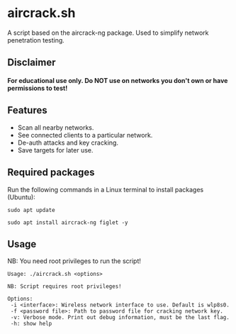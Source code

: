 # aircrack.sh
A script based on the aircrack-ng package. Used to simplify network penetration testing.

## Disclaimer
#### For educational use only. Do NOT use on networks you don't own or have permissions to test!

## Features
 - Scan all nearby networks.
 - See connected clients to a particular network.
 - De-auth attacks and key cracking.
 - Save targets for later use.

## Required packages
Run the following commands in a Linux terminal to install packages (Ubuntu):
```console
sudo apt update
 ```
```console
sudo apt install aircrack-ng figlet -y
 ```
 
## Usage
NB: You need root privileges to run the script!
```console
Usage: ./aircrack.sh <options>

NB: Script requires root privileges!

Options:
 -i <interface>: Wireless network interface to use. Default is wlp8s0.
 -f <password file>: Path to password file for cracking network key.
 -v: Verbose mode. Print out debug information, must be the last flag.
 -h: show help
 ```
